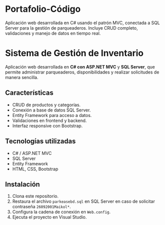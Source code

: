 # Portafolio-Código
Aplicación web desarrollada en C# usando el patrón MVC, conectada a SQL Server para la gestión de parqueaderos. Incluye CRUD completo, validaciones y manejo de datos en tiempo real.
# Sistema de Gestión de Inventario

Aplicación web desarrollada en **C# con ASP.NET MVC** y **SQL Server**, que permite administrar parqueaderos, disponibilidades y realizar solicitudes de manera sencilla.

## Características
- CRUD de productos y categorías.
- Conexión a base de datos SQL Server.
- Entity Framework para acceso a datos.
- Validaciones en frontend y backend.
- Interfaz responsive con Bootstrap.

## Tecnologías utilizadas
- C# / ASP.NET MVC
- SQL Server
- Entity Framework
- HTML, CSS, Bootstrap

## Instalación
1. Clona este repositorio.
2. Restaura el archivo `parkeasebd.sql` en SQL Server en caso de solicitar contraseña `26092001Maikol*`.
3. Configura la cadena de conexión en `Web.config`.
4. Ejecuta el proyecto en Visual Studio.
